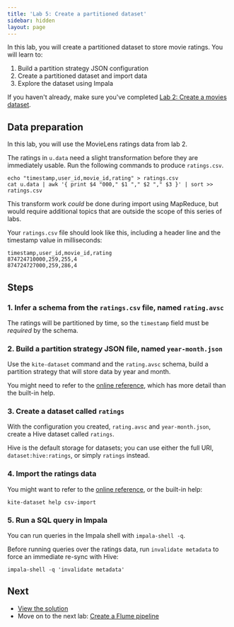 ```yaml
---
title: 'Lab 5: Create a partitioned dataset'
sidebar: hidden
layout: page
---
```


In this lab, you will create a partitioned dataset to store movie ratings. You will learn to:

1. Build a partition strategy JSON configuration
2. Create a partitioned dataset and import data
3. Explore the dataset using Impala

If you haven't already, make sure you've completed [Lab 2: Create a movies dataset][lab-2].

## Data preparation

In this lab, you will use the MovieLens ratings data from lab 2.

The ratings in `u.data` need a slight transformation before they are immediately usable. Run the following commands to produce `ratings.csv`.

```
echo "timestamp,user_id,movie_id,rating" > ratings.csv
cat u.data | awk '{ print $4 "000," $1 "," $2 "," $3 }' | sort >> ratings.csv
```

This transform work _could_ be done during import using MapReduce, but would require additional topics that are outside the scope of this series of labs.

Your `ratings.csv` file should look like this, including a header line and the timestamp value in milliseconds:

```
timestamp,user_id,movie_id,rating
874724710000,259,255,4
874724727000,259,286,4
```

## Steps

### 1. Infer a schema from the `ratings.csv` file, named `rating.avsc`

The ratings will be partitioned by time, so the `timestamp` field must be _required_ by the schema.

### 2. Build a partition strategy JSON file, named `year-month.json`

Use the `kite-dataset` command and the `rating.avsc` schema, build a partition strategy that will store data by year and month.

You might need to refer to the [online reference][cli-partition-config], which has more detail than the built-in help.

[cli-partition-config]: http://kitesdk.org/docs/0.17.1/cli-reference.html#partition-config

### 3. Create a dataset called `ratings`

With the configuration you created, `rating.avsc` and `year-month.json`, create a Hive dataset called `ratings`.

Hive is the default storage for datasets; you can use either the full URI, `dataset:hive:ratings`, or simply `ratings` instead.

### 4. Import the ratings data

You might want to refer to the [online reference][cli-csv-import], or the built-in help:

```
kite-dataset help csv-import
```

[cli-csv-import]: http://kitesdk.org/docs/0.17.1/cli-reference.html#csv-import

### 5. Run a SQL query in Impala

You can run queries in the Impala shell with `impala-shell -q`.

Before running queries over the ratings data, run `invalidate metadata` to force an immediate re-sync with Hive:

```
impala-shell -q 'invalidate metadata'
```

## Next

* [View the solution][lab-5-solution]
* Move on to the next lab: [Create a Flume pipeline][lab-6]

[lab-2]: 2-create-a-movies-dataset.html
[lab-5-solution]: 5-create-a-partitioned-dataset-solution.html
[lab-6]: 6-create-a-flume-pipeline.html
